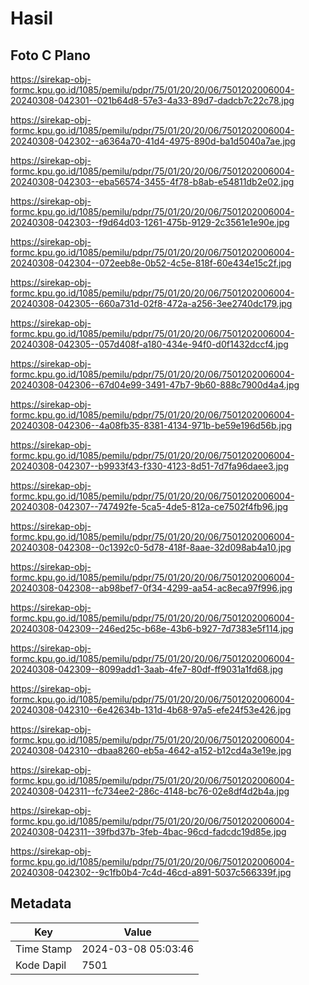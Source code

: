 # Hasil

## Foto C Plano

https://sirekap-obj-formc.kpu.go.id/1085/pemilu/pdpr/75/01/20/20/06/7501202006004-20240308-042301--021b64d8-57e3-4a33-89d7-dadcb7c22c78.jpg

https://sirekap-obj-formc.kpu.go.id/1085/pemilu/pdpr/75/01/20/20/06/7501202006004-20240308-042302--a6364a70-41d4-4975-890d-ba1d5040a7ae.jpg

https://sirekap-obj-formc.kpu.go.id/1085/pemilu/pdpr/75/01/20/20/06/7501202006004-20240308-042303--eba56574-3455-4f78-b8ab-e54811db2e02.jpg

https://sirekap-obj-formc.kpu.go.id/1085/pemilu/pdpr/75/01/20/20/06/7501202006004-20240308-042303--f9d64d03-1261-475b-9129-2c3561e1e90e.jpg

https://sirekap-obj-formc.kpu.go.id/1085/pemilu/pdpr/75/01/20/20/06/7501202006004-20240308-042304--072eeb8e-0b52-4c5e-818f-60e434e15c2f.jpg

https://sirekap-obj-formc.kpu.go.id/1085/pemilu/pdpr/75/01/20/20/06/7501202006004-20240308-042305--660a731d-02f8-472a-a256-3ee2740dc179.jpg

https://sirekap-obj-formc.kpu.go.id/1085/pemilu/pdpr/75/01/20/20/06/7501202006004-20240308-042305--057d408f-a180-434e-94f0-d0f1432dccf4.jpg

https://sirekap-obj-formc.kpu.go.id/1085/pemilu/pdpr/75/01/20/20/06/7501202006004-20240308-042306--67d04e99-3491-47b7-9b60-888c7900d4a4.jpg

https://sirekap-obj-formc.kpu.go.id/1085/pemilu/pdpr/75/01/20/20/06/7501202006004-20240308-042306--4a08fb35-8381-4134-971b-be59e196d56b.jpg

https://sirekap-obj-formc.kpu.go.id/1085/pemilu/pdpr/75/01/20/20/06/7501202006004-20240308-042307--b9933f43-f330-4123-8d51-7d7fa96daee3.jpg

https://sirekap-obj-formc.kpu.go.id/1085/pemilu/pdpr/75/01/20/20/06/7501202006004-20240308-042307--747492fe-5ca5-4de5-812a-ce7502f4fb96.jpg

https://sirekap-obj-formc.kpu.go.id/1085/pemilu/pdpr/75/01/20/20/06/7501202006004-20240308-042308--0c1392c0-5d78-418f-8aae-32d098ab4a10.jpg

https://sirekap-obj-formc.kpu.go.id/1085/pemilu/pdpr/75/01/20/20/06/7501202006004-20240308-042308--ab98bef7-0f34-4299-aa54-ac8eca97f996.jpg

https://sirekap-obj-formc.kpu.go.id/1085/pemilu/pdpr/75/01/20/20/06/7501202006004-20240308-042309--246ed25c-b68e-43b6-b927-7d7383e5f114.jpg

https://sirekap-obj-formc.kpu.go.id/1085/pemilu/pdpr/75/01/20/20/06/7501202006004-20240308-042309--8099add1-3aab-4fe7-80df-ff9031a1fd68.jpg

https://sirekap-obj-formc.kpu.go.id/1085/pemilu/pdpr/75/01/20/20/06/7501202006004-20240308-042310--6e42634b-131d-4b68-97a5-efe24f53e426.jpg

https://sirekap-obj-formc.kpu.go.id/1085/pemilu/pdpr/75/01/20/20/06/7501202006004-20240308-042310--dbaa8260-eb5a-4642-a152-b12cd4a3e19e.jpg

https://sirekap-obj-formc.kpu.go.id/1085/pemilu/pdpr/75/01/20/20/06/7501202006004-20240308-042311--fc734ee2-286c-4148-bc76-02e8df4d2b4a.jpg

https://sirekap-obj-formc.kpu.go.id/1085/pemilu/pdpr/75/01/20/20/06/7501202006004-20240308-042311--39fbd37b-3feb-4bac-96cd-fadcdc19d85e.jpg

https://sirekap-obj-formc.kpu.go.id/1085/pemilu/pdpr/75/01/20/20/06/7501202006004-20240308-042302--9c1fb0b4-7c4d-46cd-a891-5037c566339f.jpg


## Metadata

| Key        | Value               |
| ---------- | ------------------- |
| Time Stamp | 2024-03-08 05:03:46 |
| Kode Dapil | 7501                |



